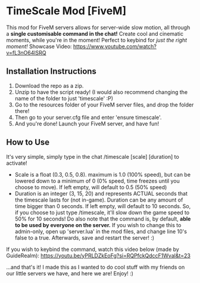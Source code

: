 # TimeScale Mod [FiveM]
This mod for FiveM servers allows for server-wide slow motion, all through a **single customisable command in the chat!**
Create cool and cinematic moments, while you're in the moment! Perfect to keybind for *just the right moment!*
Showcase Video: https://www.youtube.com/watch?v=fL3nO64lSRQ

## Installation Instructions
1. Download the repo as a zip.
2. Unzip to have the script ready! (I would also recommend changing the name of the folder to just 'timescale' :P)
3. Go to the resources folder of your FiveM server files, and drop the folder there!
4. Then go to your server.cfg file and enter 'ensure timescale'.
5. And you're done! Launch your FiveM server, and have fun!

## How to Use
It's very simple, simply type in the chat /timescale [scale] [duration] to activate!
- Scale is a float (0.3, 0.5, 0.8). maximum is 1.0 (100% speed), but can be lowered down to a minimum of 0 (0% speed, time freezes until you choose to move). If left empty, will default to 0.5 (50% speed)
- Duration is an integer (3, 15, 20) and represents ACTUAL seconds that the timescale lasts for (not in-game). Duration can be any amount of time bigger than 0 seconds. If left empty, will default to 10 seconds.
So, if you choose to just type /timescale, it'll slow down the game speed to 50% for 10 seconds!
Do also note that the command is, by default, **able to be used by everyone on the server.** If you wish to change this to admin-only, open up 'server.lua' in the mod files, and change line 10's false to a true. Afterwards, save and restart the server! :)

If you wish to keybind the command, watch this video below (made by GuideRealm):
https://youtu.be/yPRLDZkEoFg?si=RQPfckQdccF1Wval&t=23

...and that's it! I made this as I wanted to do cool stuff with my friends on our little servers we have, and here we are! Enjoy! :)
